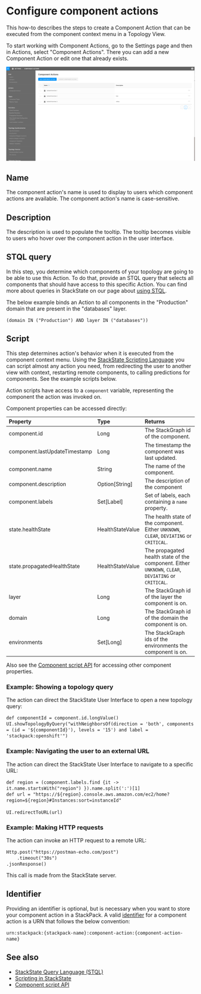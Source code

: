 # Configure component actions

This how-to describes the steps to create a Component Action that can be executed from the component context menu in a Topology View.

To start working with Component Actions, go to the Settings page and then in Actions, select "Component Actions". There you can add a new Component Action or edit one that already exists.

![Component Actions](../../.gitbook/assets/component_actions.png)

## Name 

The component action's name is used to display to users which component actions are available. The component action's name is case-sensitive.

## Description

The description is used to populate the tooltip. The tooltip becomes visible to users who hover over the component action in the user interface.

## STQL query

In this step, you determine which components of your topology are going to be able to use this Action. To do that, provide an STQL query that selects all components that should have access to this specific Action. You can find more about queries in StackState on our page about [using STQL](../../develop/reference/stql_reference.md).

The below example binds an Action to all components in the "Production" domain that are present in the "databases" layer.

```text
(domain IN ("Production") AND layer IN ("databases"))
```

## Script

This step determines action's behavior when it is executed from the component context menu. Using the [StackState Scripting Language](/develop/reference/scripting/scripting-in-stackstate.md) you can script almost any action you need, from redirecting the user to another view with context, restarting remote components, to calling predictions for components. See the example scripts below.

Action scripts have access to a `component` variable, representing the component the action was invoked on.

Component properties can be accessed directly:

| Property | Type | Returns |
| :--- | :--- | :--- |
| component.id | Long | The StackGraph id of the component. |
| component.lastUpdateTimestamp | Long | The timestamp the component was last updated. |
| component.name | String| The name of the component. | 
| component.description | Option[String] | The description of the component |
| component.labels | Set[Label] | Set of labels, each containing a `name` property. |  
| state.healthState | HealthStateValue | The health state of the component. Either `UNKNOWN`, `CLEAR`, `DEVIATING` or `CRITICAL`. |
| state.propagatedHealthState | HealthStateValue | The propagated health state of the component. Either `UNKNOWN`, `CLEAR`, `DEVIATING` or `CRITICAL`. |
| layer | Long | The StackGraph id of the layer the component is on. |
| domain | Long | The StackGraph id of the domain the component is on. |
| environments | Set[Long] | The StackGraph ids of the environments the component is on. |

Also see the [Component script API](/develop/reference/scripting/script-apis/component.md) for accessing other component properties.

### Example: Showing a topology query

The action can direct the StackState User Interface to open a new topology query:

```text
def componentId = component.id.longValue()
UI.showTopologyByQuery("withNeighborsOf(direction = 'both', components = (id = '${componentId}'), levels = '15') and label = 'stackpack:openshift'")
```

### Example: Navigating the user to an external URL

The action can direct the StackState User Interface to navigate to a specific URL:

```text
def region = (component.labels.find {it -> it.name.startsWith("region") }).name.split(':')[1]
def url = "https://${region}.console.aws.amazon.com/ec2/home?region=${region}#Instances:sort=instanceId"

UI.redirectToURL(url)
```

### Example: Making HTTP requests

The action can invoke an HTTP request to a remote URL:

```text
Http.post("https://postman-echo.com/post")
    .timeout("30s")
.jsonResponse()
```

This call is made from the StackState server.

## Identifier

Providing an identifier is optional, but is necessary when you want to store your component action in a StackPack. A valid [identifier](/configure/identifiers.md) for a component action is a URN that follows the below convention:

```text
urn:stackpack:{stackpack-name}:component-action:{component-action-name}
```

## See also

* [StackState Query Language (STQL)](/develop/reference/stql_reference.md)    
* [Scripting in StackState](/develop/reference/scripting/scripting-in-stackstate.md)
* [Component script API](/develop/reference/scripting/script-apis/component.md)
